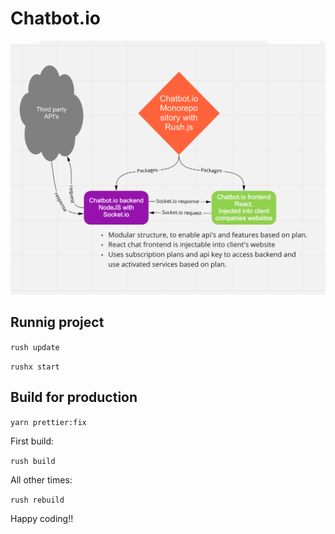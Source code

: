 # Chatbot.io

<img src="tools/assets/images/app-plan.png" />

## Runnig project

`rush update`

`rushx start`

## Build for production

`yarn prettier:fix`

First build:

`rush build`

All other times:

`rush rebuild`

Happy coding!!
